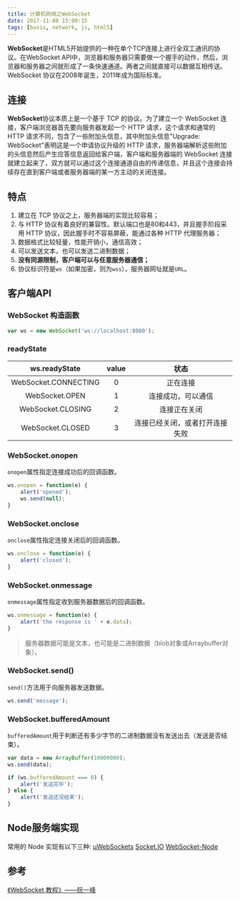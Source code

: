 ```yaml
---
title: 计算机网络之WebSocket
date: 2017-11-08 15:00:15
tags: [basis, network, js, html5]
---
```

**WebSocket**是HTML5开始提供的一种在单个TCP连接上进行全双工通讯的协议。在WebSocket API中，浏览器和服务器只需要做一个握手的动作，然后，浏览器和服务器之间就形成了一条快速通道。两者之间就直接可以数据互相传送。WebSocket 协议在2008年诞生，2011年成为国际标准。

## 连接
**WebSocket**协议本质上是一个基于 TCP 的协议。为了建立一个 WebSocket 连接，客户端浏览器首先要向服务器发起一个 HTTP 请求，这个请求和通常的 HTTP 请求不同，包含了一些附加头信息，其中附加头信息"Upgrade: WebSocket"表明这是一个申请协议升级的 HTTP 请求，服务器端解析这些附加的头信息然后产生应答信息返回给客户端，客户端和服务器端的 WebSocket 连接就建立起来了，双方就可以通过这个连接通道自由的传递信息，并且这个连接会持续存在直到客户端或者服务器端的某一方主动的关闭连接。

## 特点
1. 建立在 TCP 协议之上，服务器端的实现比较容易；
2. 与 HTTP 协议有着良好的兼容性。默认端口也是80和443，并且握手阶段采用 HTTP 协议，因此握手时不容易屏蔽，能通过各种 HTTP 代理服务器；
3. 数据格式比较轻量，性能开销小，通信高效；
4. 可以发送文本，也可以发送二进制数据；
5. **没有同源限制，客户端可以与任意服务器通信；**
6. 协议标识符是`ws`（如果加密，则为`wss`），服务器网址就是`URL`。

## 客户端API

### WebSocket 构造函数
```js
var ws = new WebSocket('ws://localhost:8080');
```

### readyState

|ws.readyState|value|状态|
|:-:|:-:|:-:|
|WebSocket.CONNECTING|0|正在连接|
|WebSocket.OPEN|1|连接成功，可以通信|
|WebSocket.CLOSING|2|连接正在关闭|
|WebSocket.CLOSED|3|连接已经关闭，或者打开连接失败|

### WebSocket.onopen
`onopen`属性指定连接成功后的回调函数。
```js
ws.onopen = function(e) {
    alert('opened');
    ws.send(null);
}
```

### WebSocket.onclose
`onclose`属性指定连接关闭后的回调函数。
```js
ws.onclose = function(e) {
    alert('closed');
}
```

### WebSocket.onmessage
`onmessage`属性指定收到服务器数据后的回调函数。
```js
ws.onmessage = function(e) {
    alert('the response is ' + e.data);
}
```
> 服务器数据可能是文本，也可能是二进制数据（blob对象或Arraybuffer对象）。

### WebSocket.send()
`send()`方法用于向服务器发送数据。
```js
ws.send('message');
```

### WebSocket.bufferedAmount
`bufferedAmount`用于判断还有多少字节的二进制数据没有发送出去（发送是否结束）。
```js
var data = new ArrayBuffer(10000000);
ws.send(data);

if (ws.bufferedAmount === 0) {
    alert('发送完毕');
} else {
    alert('发送还没结束');
}
```

## Node服务端实现
常用的 Node 实现有以下三种:
[µWebSockets](https://github.com/uNetworking/uWebSockets)
[Socket.IO](https://socket.io/)
[WebSocket-Node](https://github.com/theturtle32/WebSocket-Node)

## 参考
[《WebSocket 教程》——阮一峰](http://www.ruanyifeng.com/blog/2017/05/websocket.html)